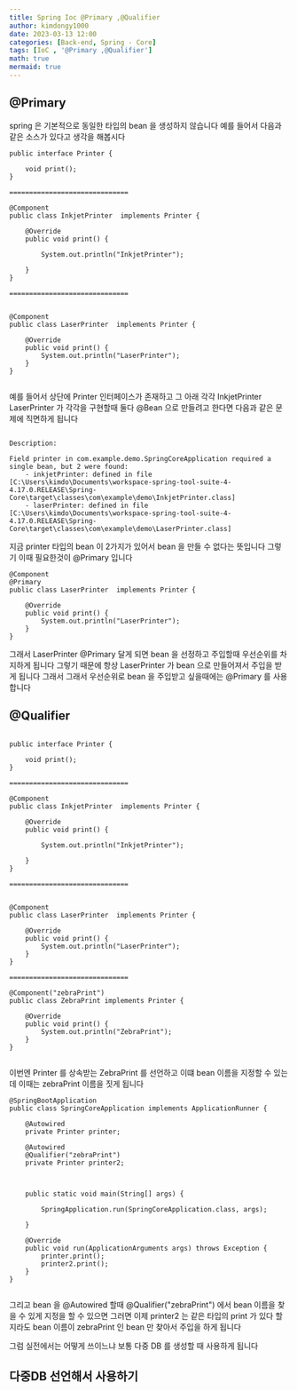 ```yaml
---
title: Spring Ioc @Primary ,@Qualifier
author: kimdongy1000
date: 2023-03-13 12:00
categories: [Back-end, Spring - Core]
tags: [IoC , '@Primary ,@Qualifier']
math: true
mermaid: true
---
```


## @Primary 
spring 은 기본적으로 동일한 타입의 bean 을 생성하지 않습니다 예를 들어서 다음과 같은 소스가 있다고 생각을 해봅시다 

```
public interface Printer {

    void print();
}

==============================

@Component
public class InkjetPrinter  implements Printer {

    @Override
    public void print() {

        System.out.println("InkjetPrinter");

    }
}

==============================


@Component
public class LaserPrinter  implements Printer {

    @Override
    public void print() {
        System.out.println("LaserPrinter");
    }
}


```

예를 들어서 상단에 Printer 인터페이스가 존재하고 그 아래 각각 InkjetPrinter LaserPrinter 가 각각을 구현할때 둘다 @Bean 으로 만들려고 한다면 다음과 같은 문제에 직면하게 됩니다 

```

Description:

Field printer in com.example.demo.SpringCoreApplication required a single bean, but 2 were found:
	- inkjetPrinter: defined in file [C:\Users\kimdo\Documents\workspace-spring-tool-suite-4-4.17.0.RELEASE\Spring-Core\target\classes\com\example\demo\InkjetPrinter.class]
	- laserPrinter: defined in file [C:\Users\kimdo\Documents\workspace-spring-tool-suite-4-4.17.0.RELEASE\Spring-Core\target\classes\com\example\demo\LaserPrinter.class]

```
지금 printer 타입의 bean 이 2가지가 있어서 bean 을 만들 수 없다는 뜻입니다 그렇기 이때 필요한것이 @Primary 입니다 

```
@Component
@Primary
public class LaserPrinter  implements Printer {

    @Override
    public void print() {
        System.out.println("LaserPrinter");
    }
}

```
그래서 LaserPrinter @Primary 달게 되면 bean 을 선정하고 주입할때 우선순위를 차지하게 됩니다 그렇기 때문에 항상 LaserPrinter 가 bean 으로 만들어져서 주입을 받게 됩니다 
그래서 그래서 우선순위로 bean 을 주입받고 싶을때에는 @Primary 를 사용합니다 

## @Qualifier
```

public interface Printer {

    void print();
}

==============================

@Component
public class InkjetPrinter  implements Printer {

    @Override
    public void print() {

        System.out.println("InkjetPrinter");

    }
}

==============================


@Component
public class LaserPrinter  implements Printer {

    @Override
    public void print() {
        System.out.println("LaserPrinter");
    }
}

==============================

@Component("zebraPrint")
public class ZebraPrint implements Printer {

    @Override
    public void print() {
        System.out.println("ZebraPrint");
    }
}


```

이번엔 Printer 를 상속받는 ZebraPrint 를 선언하고 이떄 bean 이름을 지정할 수 있는데 이때는 zebraPrint 이름을 짓게 됩니다 

```
@SpringBootApplication
public class SpringCoreApplication implements ApplicationRunner {

	@Autowired
	private Printer printer;

	@Autowired
	@Qualifier("zebraPrint")
	private Printer printer2;



	public static void main(String[] args) {

		SpringApplication.run(SpringCoreApplication.class, args);

	}

	@Override
	public void run(ApplicationArguments args) throws Exception {
		printer.print();
		printer2.print();
	}
}


```
그리고 bean 을 @Autowired 할때 @Qualifier("zebraPrint") 에서 bean 이름을 찾을 수 있게 지정을 할 수 있으면 그러면 이제 printer2 는 같은 타입의 print 가 있다 할지라도 
bean 이름이 zebraPrint 인 bean 만 찾아서 주입을 하게 됩니다

그럼 실전에서는 어떻게 쓰이느냐 보통 다중 DB 를 생성할 때 사용하게 됩니다 

## 다중DB 선언해서 사용하기 




